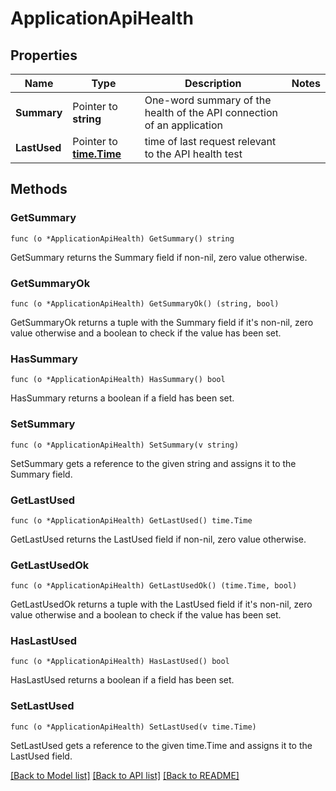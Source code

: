 # ApplicationApiHealth

## Properties

Name | Type | Description | Notes
------------ | ------------- | ------------- | -------------
**Summary** | Pointer to **string** | One-word summary of the health of the API connection of an application | 
**LastUsed** | Pointer to [**time.Time**](time.Time.md) | time of last request relevant to the API health test | 

## Methods

### GetSummary

`func (o *ApplicationApiHealth) GetSummary() string`

GetSummary returns the Summary field if non-nil, zero value otherwise.

### GetSummaryOk

`func (o *ApplicationApiHealth) GetSummaryOk() (string, bool)`

GetSummaryOk returns a tuple with the Summary field if it's non-nil, zero value otherwise
and a boolean to check if the value has been set.

### HasSummary

`func (o *ApplicationApiHealth) HasSummary() bool`

HasSummary returns a boolean if a field has been set.

### SetSummary

`func (o *ApplicationApiHealth) SetSummary(v string)`

SetSummary gets a reference to the given string and assigns it to the Summary field.

### GetLastUsed

`func (o *ApplicationApiHealth) GetLastUsed() time.Time`

GetLastUsed returns the LastUsed field if non-nil, zero value otherwise.

### GetLastUsedOk

`func (o *ApplicationApiHealth) GetLastUsedOk() (time.Time, bool)`

GetLastUsedOk returns a tuple with the LastUsed field if it's non-nil, zero value otherwise
and a boolean to check if the value has been set.

### HasLastUsed

`func (o *ApplicationApiHealth) HasLastUsed() bool`

HasLastUsed returns a boolean if a field has been set.

### SetLastUsed

`func (o *ApplicationApiHealth) SetLastUsed(v time.Time)`

SetLastUsed gets a reference to the given time.Time and assigns it to the LastUsed field.


[[Back to Model list]](../README.md#documentation-for-models) [[Back to API list]](../README.md#documentation-for-api-endpoints) [[Back to README]](../README.md)


